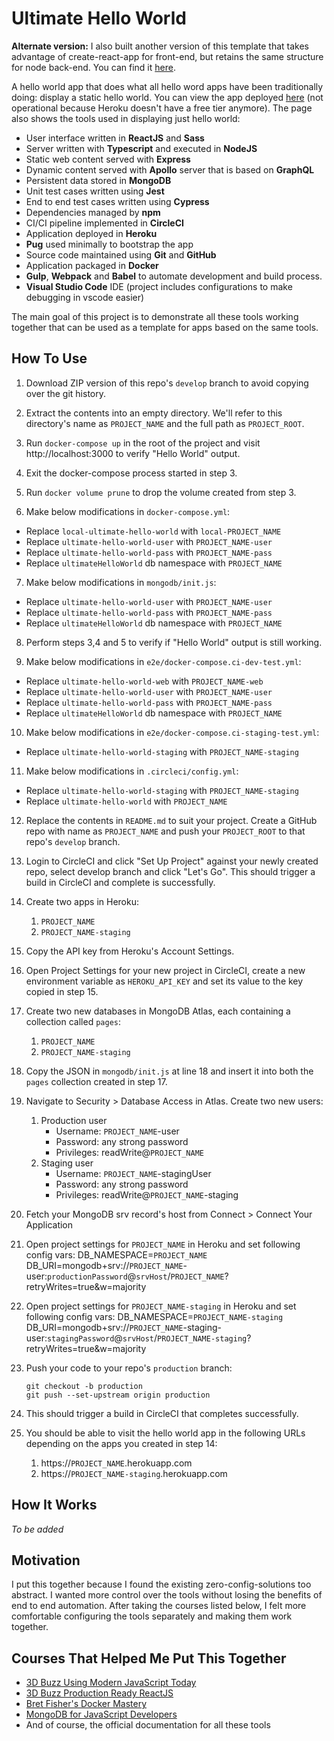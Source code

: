 # Ultimate Hello World

**Alternate version:** I also built another version of this template that takes advantage of create-react-app for front-end, but retains the same structure for node back-end. You can find it [here](https://github.com/andrewnessinjim/ultimate-hello-world-cra).

A hello world app that does what all hello word apps have been traditionally doing: display a static hello world. You can view the app deployed [here](https://ultimate-hello-world.herokuapp.com/) (not operational because Heroku doesn't have a free tier anymore). The page also shows the tools used in displaying just hello world:

* User interface written in **ReactJS** and **Sass**
* Server written with **Typescript** and executed in **NodeJS**
* Static web content served with **Express**
* Dynamic content served with **Apollo** server that is based on **GraphQL**
* Persistent data stored in **MongoDB**
* Unit test cases written using **Jest**
* End to end test cases written using **Cypress**
* Dependencies managed by **npm**
* CI/CI pipeline implemented in **CircleCI**
* Application deployed in **Heroku**
* **Pug** used minimally to bootstrap the app
* Source code maintained using **Git** and **GitHub**
* Application packaged in **Docker**
* **Gulp**, **Webpack** and **Babel** to automate development and build process.
* **Visual Studio Code** IDE (project includes configurations to make debugging in vscode easier)

The main goal of this project is to demonstrate all these tools working together that can be used as a template for apps based on the same tools.

## How To Use
1) Download ZIP version of this repo's `develop` branch to avoid copying over the git history.
2) Extract the contents into an empty directory. We'll refer to this directory's name as `PROJECT_NAME` and the full path as `PROJECT_ROOT`.
3) Run `docker-compose up` in the root of the project and visit http://localhost:3000 to verify "Hello World" output.
4) Exit the docker-compose process started in step 3.
5) Run `docker volume prune` to drop the volume created from step 3.

6) Make below modifications in `docker-compose.yml`:
* Replace `local-ultimate-hello-world` with `local-PROJECT_NAME`
* Replace `ultimate-hello-world-user` with `PROJECT_NAME-user`
* Replace `ultimate-hello-world-pass` with `PROJECT_NAME-pass`
* Replace `ultimateHelloWorld` db namespace with `PROJECT_NAME`

7) Make below modifications in `mongodb/init.js`:
* Replace `ultimate-hello-world-user` with `PROJECT_NAME-user`
* Replace `ultimate-hello-world-pass` with `PROJECT_NAME-pass`
* Replace `ultimateHelloWorld` db namespace with `PROJECT_NAME`

8) Perform steps 3,4 and 5 to verify if "Hello World" output is still working.

9) Make below modifications in `e2e/docker-compose.ci-dev-test.yml`:
* Replace `ultimate-hello-world-web` with `PROJECT_NAME-web`
* Replace `ultimate-hello-world-user` with `PROJECT_NAME-user`
* Replace `ultimate-hello-world-pass` with `PROJECT_NAME-pass`
* Replace `ultimateHelloWorld` db namespace with `PROJECT_NAME`

10) Make below modifications in `e2e/docker-compose.ci-staging-test.yml`:
* Replace `ultimate-hello-world-staging` with `PROJECT_NAME-staging`

11) Make below modifications in `.circleci/config.yml`:
* Replace `ultimate-hello-world-staging` with `PROJECT_NAME-staging`
* Replace `ultimate-hello-world` with `PROJECT_NAME`

12) Replace the contents in `README.md` to suit your project. Create a GitHub repo with name as `PROJECT_NAME` and push your `PROJECT_ROOT` to that repo's `develop` branch.

13) Login to CircleCI and click "Set Up Project" against your newly created repo, select develop branch and click "Let's Go". This should trigger a build in CircleCI and complete is successfully.

14) Create two apps in Heroku:
    1) `PROJECT_NAME`
    2) `PROJECT_NAME-staging`

15) Copy the API key from Heroku's Account Settings.

16) Open Project Settings for your new project in CircleCI, create a new environment variable as `HEROKU_API_KEY` and set its value to the key copied in step 15.

17) Create two new databases in MongoDB Atlas, each containing a collection called `pages`:
    1) `PROJECT_NAME`
    2) `PROJECT_NAME-staging`

18) Copy the JSON in `mongodb/init.js` at line 18 and insert it into both the `pages` collection created in step 17.

19) Navigate to Security > Database Access in Atlas. Create two new users:
    1) Production user
        * Username: `PROJECT_NAME`-user
        * Password: any strong password
        * Privileges: readWrite@`PROJECT_NAME`
    2) Staging user
        * Username: `PROJECT_NAME`-stagingUser
        * Password: any strong password
        * Privileges: readWrite@`PROJECT_NAME`-staging

21) Fetch your MongoDB srv record's host from Connect > Connect Your Application

20) Open project settings for `PROJECT_NAME` in Heroku and set following config vars:
    DB_NAMESPACE=`PROJECT_NAME`
    DB_URI=mongodb+srv://`PROJECT_NAME`-user:`productionPassword`@`srvHost`/`PROJECT_NAME`?retryWrites=true&w=majority

21) Open project settings for `PROJECT_NAME-staging` in Heroku and set following config vars:
    DB_NAMESPACE=`PROJECT_NAME-staging`
    DB_URI=mongodb+srv://`PROJECT_NAME`-staging-user:`stagingPassword`@`srvHost`/`PROJECT_NAME-staging`?retryWrites=true&w=majority

22) Push your code to your repo's `production` branch:

        git checkout -b production
        git push --set-upstream origin production

23) This should trigger a build in CircleCI that completes successfully.

24) You should be able to visit the hello world app in the following URLs depending on the apps you created in step 14:

    1) https://`PROJECT_NAME`.herokuapp.com
    2) https://`PROJECT_NAME-staging`.herokuapp.com

## How It Works
*To be added*

## Motivation
I put this together because I found the existing zero-config-solutions too abstract. I wanted more control over the tools without losing the benefits of end to end automation. After taking the courses listed below, I felt more comfortable configuring the tools separately and making them work together.

## Courses That Helped Me Put This Together

* [3D Buzz Using Modern JavaScript Today](https://archive.org/download/3dbuzz-archive/modern-javascript--part-01/)
* [3D Buzz Production Ready ReactJS](https://archive.org/download/3dbuzz-archive/react-js-production-ready-apps-part-01/)
* [Bret Fisher's Docker Mastery](https://www.udemy.com/course/docker-mastery/)
* [MongoDB for JavaScript Developers](https://university.mongodb.com/courses/M220JS/about)
* And of course, the official documentation for all these tools
